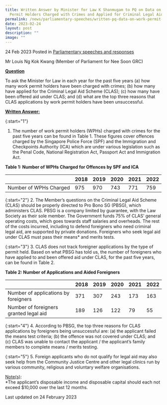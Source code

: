 ```yaml
---
title: Written Answer by Minister for Law K Shanmugam to PQ on Data on Work
  Permit Holders Charged with Crimes and Applied for Criminal Legal Aid Scheme
permalink: /news/parliamentary-speeches/written-pq-data-on-work-permit-holders-charged-crimes-applied-to-clas/
date: 2023-02-24
layout: post
description: ""
image: ""
---
```

24 Feb 2023 Posted in [Parliamentary speeches and responses](/news/parliamentary-speeches)

Mr Louis Ng Kok Kwang (Member of Parliament for Nee Soon GRC)
  
**<b><u>Question</u></b>** 

To ask the Minister for Law in each year for the past five
years (a) how many work permit holders have been charged with crimes; (b) how many have applied for the Criminal Legal Aid Scheme (CLAS); (c) how many have been offered aid under CLAS; and (d) what are the top three reasons that CLAS applications by work permit holders have been unsuccessful.

<b><u>Written Answer:</u></b> 

{:start="1"}
1.  The number of work permit holders (WPHs) charged with crimes for the past five years can be found in Table 1. These figures cover offences charged by the Singapore Police Force (SPF) and the Immigration and Checkpoints
Authority (ICA) which are under various legislation such as the Penal Code, National Registration Act, Passport Act and Immigration Act.

**<b>Table 1: Number of WPHs Charged for Offences by SPF and ICA</b>**

|                |2018|2019|2020|2021|2022|
|----------------|-------------------------------|-----------------------------|-------------------------------|-----------------------------|-------------------------------|
|Number of WPHs Charged|975|970|743|771|759|

{:start="2"}
2.  The Member’s questions on the Criminal Legal Aid Scheme (CLAS) should be properly directed to Pro Bono SG (PBSG), which administers CLAS. PBSG is a
company limited by guarantee, with the Law Society as their sole member. The Government funds 75% of CLAS’ general operating costs, which goes towards staff salaries and overheads. The rest of the costs incurred, including to defend foreigners who need criminal legal aid, are supported by private donations. Foreigners who seek legal aid under CLAS must pass their means* and merits tests.

{:start="3"}
3.  CLAS does not track foreigner applications by the type of permit held. Based on what PBSG has told us, the number of foreigners who have applied to and been offered aid under CLAS, for the past five years, can be found in Table 2.

**<b>Table 2: Number of Applications and Aided Foreigners</b>**

|                |2018|2019|2020|2021|2022|
|----------------|-------------------------------|-----------------------------|-------------------------------|-----------------------------|-------------------------------|
|Number of applications by foreigners|371|307|243|173|163|
|Number of foreigners granted legal aid|189|126|122|79|55|

{:start="4"}
4.  According to PBSG, the top three reasons for CLAS applications by foreigners being unsuccessful are: (a) the applicant failed the means test criteria; (b) the offence was not covered under CLAS; and (c) CLAS was unable to contact the applicant / the applicant’s family members to complete means / merits testing.

{:start="5"}
5.  Foreign applicants who do not qualify for legal aid may also seek help from the Community Justice Centre and other legal clinics run by various community, religious and voluntary welfare organisations.

<u>Note(s)</u>:
<br>*The applicant’s disposable income and disposable capital should each not exceed $10,000 over the last 12
months. 

<p class="right-side-updated">Last updated on 24 February 2023</p>